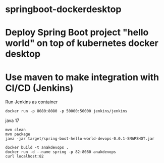 
# springboot-dockerdesktop

# Deploy Spring Boot project "hello world" on top of kubernetes docker desktop
# Use maven to make integration with CI/CD (Jenkins)


Run Jenkins as container

```
docker run -p 8080:8080 -p 50000:50000 jenkins/jenkins
```


java 17

```
mvn clean
mvn package
java -jar target/spring-boot-hello-world-devops-0.0.1-SNAPSHOT.jar
```

```
docker build -t anakdevops .
docker run -d --name spring -p 82:8080 anakdevops
curl localhost:82
```

